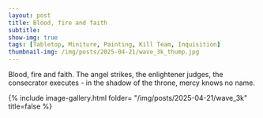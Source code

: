 ```yaml
---
layout: post
title: Blood, fire and faith
subtitle:
show-img: true
tags: [Tabletop, Miniture, Painting, Kill Team, Inquisition]
thumbnail-img: /img/posts/2025-04-21/wave_3k_thump.jpg
---
```


Blood, fire and faith. The angel strikes, the enlightener judges, the consecrator executes - in the shadow of the throne, mercy knows no name.

{% include image-gallery.html folder= "/img/posts/2025-04-21/wave_3k" title=false %}
